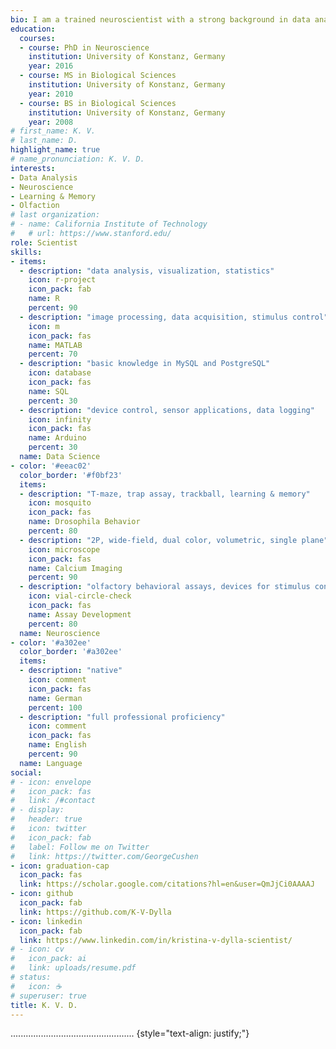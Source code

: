 ```yaml
---
bio: I am a trained neuroscientist with a strong background in data analysis.
education:
  courses:
  - course: PhD in Neuroscience
    institution: University of Konstanz, Germany
    year: 2016
  - course: MS in Biological Sciences
    institution: University of Konstanz, Germany
    year: 2010
  - course: BS in Biological Sciences
    institution: University of Konstanz, Germany
    year: 2008
# first_name: K. V.
# last_name: D.
highlight_name: true
# name_pronunciation: K. V. D.
interests:
- Data Analysis
- Neuroscience
- Learning & Memory
- Olfaction
# last organization:
# - name: California Institute of Technology
#   # url: https://www.stanford.edu/
role: Scientist
skills:
- items:
  - description: "data analysis, visualization, statistics"
    icon: r-project
    icon_pack: fab
    name: R
    percent: 90
  - description: "image processing, data acquisition, stimulus control"
    icon: m
    icon_pack: fas
    name: MATLAB
    percent: 70
  - description: "basic knowledge in MySQL and PostgreSQL"
    icon: database
    icon_pack: fas
    name: SQL
    percent: 30
  - description: "device control, sensor applications, data logging"
    icon: infinity
    icon_pack: fas
    name: Arduino
    percent: 30
  name: Data Science
- color: '#eeac02'
  color_border: '#f0bf23'
  items:
  - description: "T-maze, trap assay, trackball, learning & memory"
    icon: mosquito
    icon_pack: fas
    name: Drosophila Behavior
    percent: 80
  - description: "2P, wide-field, dual color, volumetric, single plane"
    icon: microscope
    icon_pack: fas
    name: Calcium Imaging
    percent: 90
  - description: "olfactory behavioral assays, devices for stimulus control"
    icon: vial-circle-check
    icon_pack: fas
    name: Assay Development
    percent: 80
  name: Neuroscience
- color: '#a302ee'
  color_border: '#a302ee'
  items:
  - description: "native"
    icon: comment
    icon_pack: fas
    name: German
    percent: 100
  - description: "full professional proficiency"
    icon: comment
    icon_pack: fas
    name: English
    percent: 90
  name: Language
social:
# - icon: envelope
#   icon_pack: fas
#   link: /#contact
# - display:
#   header: true
#   icon: twitter
#   icon_pack: fab
#   label: Follow me on Twitter
#   link: https://twitter.com/GeorgeCushen
- icon: graduation-cap
  icon_pack: fas
  link: https://scholar.google.com/citations?hl=en&user=QmJjCi0AAAAJ
- icon: github
  icon_pack: fab
  link: https://github.com/K-V-Dylla
- icon: linkedin
  icon_pack: fab
  link: https://www.linkedin.com/in/kristina-v-dylla-scientist/
# - icon: cv
#   icon_pack: ai
#   link: uploads/resume.pdf
# status:
#   icon: ☕️
# superuser: true
title: K. V. D.
---
```

.................................................
{style="text-align: justify;"}
